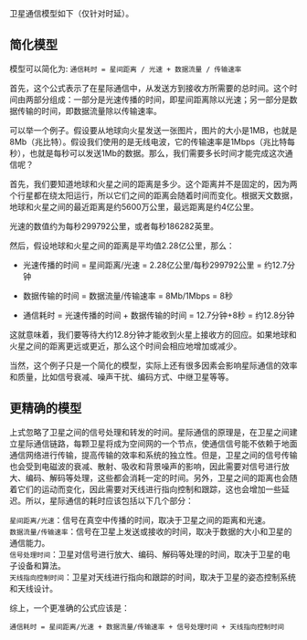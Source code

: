 卫星通信模型如下（仅针对时延）。


<!--more-->

## 简化模型

模型可以简化为: `通信耗时 = 星间距离 / 光速 + 数据流量 / 传输速率`

首先，这个公式表示了在星际通信中，从发送方到接收方所需要的总时间。这个时间由两部分组成：一部分是光速传播的时间，即星间距离除以光速；另一部分是数据传输的时间，即数据流量除以传输速率。

可以举一个例子。假设要从地球向火星发送一张图片，图片的大小是1MB，也就是8Mb（兆比特）。假设我们使用的是无线电波，它的传输速率是1Mbps（兆比特每秒），也就是每秒可以发送1Mb的数据。那么，我们需要多长时间才能完成这次通信呢？

首先，我们要知道地球和火星之间的距离是多少。这个距离并不是固定的，因为两个行星都在绕太阳运行，所以它们之间的距离会随着时间而变化。根据天文数据，地球和火星之间的最近距离是约5600万公里，最远距离是约4亿公里。

光速的数值约为每秒299792公里，或者每秒186282英里。

然后，假设地球和火星之间的距离是平均值2.28亿公里，那么：

- 光速传播的时间 = 星间距离/光速 = 2.28亿公里/每秒299792公里 = 约12.7分钟

- 数据传输的时间 = 数据流量/传输速率 = 8Mb/1Mbps = 8秒

- 通信耗时 = 光速传播的时间 + 数据传输的时间 = 12.7分钟+8秒 = 约12.8分钟

这就意味着，我们要等待大约12.8分钟才能收到火星上接收方的回应。如果地球和火星之间的距离更远或更近，那么这个时间会相应地增加或减少。

当然，这个例子只是一个简化的模型，实际上还有很多因素会影响星际通信的效率和质量，比如信号衰减、噪声干扰、编码方式、中继卫星等等。

## 更精确的模型

上式忽略了卫星之间的信号处理和转发的时间。星际通信的原理是，在卫星之间建立星际通信链路，每颗卫星将成为空间网的一个节点，使通信信号能不依赖于地面通信网络进行传输，提高传输的效率和系统的独立性。但是，卫星之间的信号传输也会受到电磁波的衰减、散射、吸收和背景噪声的影响，因此需要对信号进行放大、编码、解码等处理，这些都会消耗一定的时间。另外，卫星之间的距离也会随着它们的运动而变化，因此需要对天线进行指向控制和跟踪，这也会增加一些延迟。所以，星际通信的耗时应该包括以下几个部分：

`星间距离/光速`：信号在真空中传播的时间，取决于卫星之间的距离和光速。  
`数据流量/传输速率`：信号在卫星上发送或接收的时间，取决于数据的大小和卫星的通信能力。  
`信号处理时间`：卫星对信号进行放大、编码、解码等处理的时间，取决于卫星的电子设备和算法。  
`天线指向控制时间`：卫星对天线进行指向和跟踪的时间，取决于卫星的姿态控制系统和天线设计。  

综上，一个更准确的公式应该是：

`通信耗时 = 星间距离/光速 + 数据流量/传输速率 + 信号处理时间 + 天线指向控制时间`

